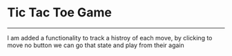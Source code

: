 # Tic Tac Toe Game

---

I am added a functionality to track a histroy of each move, by clicking to move no button we can go that state and play from their again
